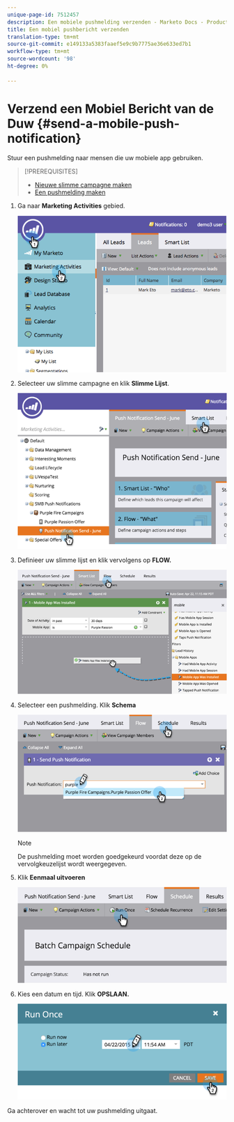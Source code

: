 ```yaml
---
unique-page-id: 7512457
description: Een mobiele pushmelding verzenden - Marketo Docs - Productdocumentatie
title: Een mobiel pushbericht verzenden
translation-type: tm+mt
source-git-commit: e149133a5383faaef5e9c9b7775ae36e633ed7b1
workflow-type: tm+mt
source-wordcount: '98'
ht-degree: 0%

---
```



# Verzend een Mobiel Bericht van de Duw {#send-a-mobile-push-notification}

Stuur een pushmelding naar mensen die uw mobiele app gebruiken.

>[!PREREQUISITES]
>
>* [Nieuwe slimme campagne maken](../../../product-docs/core-marketo-concepts/smart-campaigns/creating-a-smart-campaign/create-a-new-smart-campaign.md)
>* [Een pushmelding maken](create-a-push-notification.md)

>



1. Ga naar **Marketing Activities** gebied.

   ![](assets/image2015-4-22-18-3a31-3a54.png)

1. Selecteer uw slimme campagne en klik **Slimme Lijst**.

   ![](assets/image2015-4-23-17-3a57-3a46.png)

1. Definieer uw slimme lijst en klik vervolgens op **FLOW.**

   ![](assets/image2015-4-22-18-3a33-3a13.png)

1. Selecteer een pushmelding. Klik **Schema**

   ![](assets/image2015-4-22-18-3a33-3a38.png)

   >[!NOTE]
   >
   >De pushmelding moet worden goedgekeurd voordat deze op de vervolgkeuzelijst wordt weergegeven.

1. Klik **Eenmaal uitvoeren**

   ![](assets/image2015-4-23-18-3a0-3a54.png)

1. Kies een datum en tijd. Klik **OPSLAAN.**

   ![](assets/image2015-4-23-18-3a1-3a33.png)

Ga achterover en wacht tot uw pushmelding uitgaat.